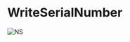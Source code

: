 # WriteSerialNumber
![NS](https://user-images.githubusercontent.com/47501385/194639214-2579ea32-36c3-4bdc-87ad-930eda8a520d.png)
